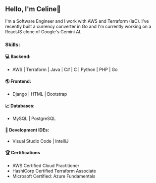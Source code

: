 ## Hello, I'm Celine👋
I'm a Software Engineer and I work with AWS and Terraform (IaC). I've recently built a currency converter in Go and I'm currently working on a ReactJS clone of Google's Gemini AI.

### Skills:
#### 💻 Backend:
- AWS | Terraform | Java | C# | C | Python | PHP | Go

#### 🌎 Frontend: 
- Django | HTML | Bootstrap
  
#### 📈 Databases: 
- MySQL | PostgreSQL

#### 🌱 Development IDEs:
- Visual Studio Code | IntelliJ
  
#### 🏆 Certifications
- AWS Certified Cloud Practitioner
- HashiCorp Certified Terraform Associate
- Microsoft Certified: Azure Fundamentals
  
<!--
**celineramirez/celineramirez** is a ✨ _special_ ✨ repository because its `README.md` (this file) appears on your GitHub profile.

Here are some ideas to get you started:
- 📫 How to reach me: ...
- 😄 Pronouns: ...
- ⚡ Fun fact: ...
- 👯 I’m looking to collaborate on ...
- 🤔 I’m looking for help with ...
- 💬 Ask me about ...
- 🔭 I’m currently working on ...
- 🌱 I’m currently learning GoLang
-->
